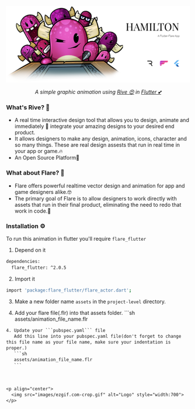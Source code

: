 
<p align="center">
  <a href="https://github.com/Singh-Shivani/Hamilton_Flare">
    <img src="images/final grroup.png" alt="Logo" style="width:500"> 
  </a>
</p>

<p align ="center"> 
<i>A simple graphic animation using <a href="https://rive.app/">Rive 😍</a>  in <a href="https://flutter.dev/">Flutter 💕</a> </i>
<br>

### What's Rive? 🤔

  - A real time interactive design tool that allows you to design, animate and immediately 🤩 integrate your amazing designs to your desired end product.
  - It allows designers to make any design, animation, icons, character and so many things. These are real design assests that run in real time in your app or game.🔥
  - An Open Source Platform🖤
  
  
### What about Flare? 👀

  - Flare offers powerful realtime vector design and animation for app and game designers alike.🤓
  - The primary goal of Flare is to allow designers to work directly with assets that run in their final product, eliminating the need to redo that work in code.🦾
  
  
### Installation ⚙️
 To run this animation in flutter you'll require ```flare_flutter```
   1. Depend on it
   ```sh
   dependencies:
     flare_flutter: ^2.0.5
```
  
  2. Import it
  ```sh
  import 'package:flare_flutter/flare_actor.dart';
``` 

  3. Make a new folder name ```assets``` in the  ```project-level``` directory.
  
  
  4. Add your flare file(.flr) into that assets folder.
    ```sh
    assets/animation_file_name.flr 
    
  ```
  4. Update your ```pubspec.yaml``` file
     Add this line into your pubspec.yaml file(don't forget to change this file name as your file name, make sure your indentation is proper.)
     ```sh
     assets/animation_file_name.flr 
     ```
  
    

  <p align="center">
    <img src="images/ezgif.com-crop.gif" alt="Logo" style="width:700"> 
</p>
